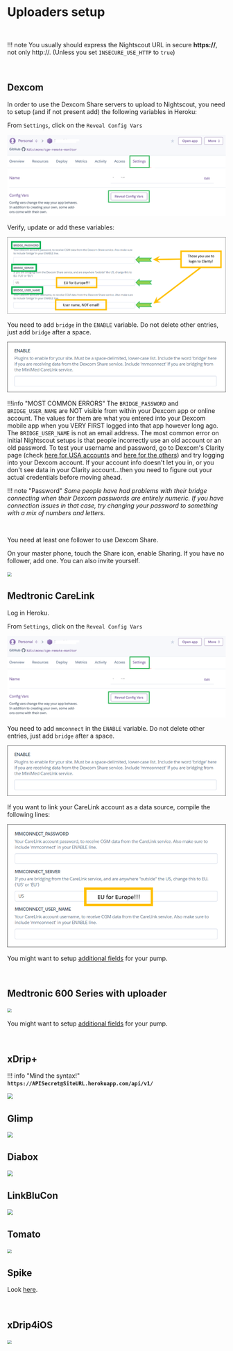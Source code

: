 # Uploaders setup

</br>

!!! note
    You usually should express the Nightscout URL in secure **https://**, not only http://.  (Unless you set `INSECURE_USE_HTTP` to `true`)

</br>

## Dexcom

In order to use the Dexcom Share servers to upload to Nightscout, you need to setup (and if not present add) the following variables in Heroku:

From `Settings`, click on the  `Reveal Config Vars`

<img src="../../nightscout/img/config-vars.png" width="800">

</br>

Verify, update or add these variables:

<img src="../../nightscout/img/NewNS35.png" style="zoom:80%;" />

</br>

You need to add `bridge` in the `ENABLE` variable. Do not delete other entries, just add `bridge` after a space.

<img src="../../nightscout/img/NewNS38.png" style="zoom:80%;" />

</br>

!!!info "MOST COMMON ERRORS"
    The `BRIDGE_PASSWORD` and `BRIDGE_USER_NAME` are NOT visible from within your Dexcom app or online account. The values for them are what you entered into your Dexcom mobile app when you VERY FIRST logged into that app however long ago. The `BRIDGE_USER_NAME` is not an email address. The most common error on initial Nightscout setups is that people incorrectly use an old account or an old password. To test your username and password, go to Dexcom's Clarity page (check [here for USA accounts](https://clarity.dexcom.com) and [here for the others](https://clarity.dexcom.eu)) and try logging into your Dexcom account. If your account info doesn't let you in, or you don't see data in your Clarity account...then you need to figure out your actual credentials before moving ahead.

!!! note "Password"
    *Some people have had problems with their bridge connecting when their Dexcom passwords are entirely numeric. If you have connection issues in that case, try changing your password to something with a mix of numbers and letters.*

</br>

You need at least one follower to use Dexcom Share.

On your master phone, touch the Share icon, enable Sharing. If you have no follower, add one. You can also invite yourself.

<img src="..\img\UploadCFG09.png" style="zoom:60%;" />

</br>

## Medtronic CareLink

Log in Heroku.

From `Settings`, click on the  `Reveal Config Vars`

<img src="../../nightscout/img/config-vars.png" width="800">

</br>

You need to add `mmconnect` in the `ENABLE` variable. Do not delete other entries, just add `bridge` after a space.

<img src="../../nightscout/img/NewNS38.png" style="zoom:80%;" />

If you want to link your CareLink account as a data source, compile the following lines:

<img src="../../nightscout/img/NewNS36.png" style="zoom:80%;" />

You might want to setup [additional fields](https://github.com/nightscout/cgm-remote-monitor/#pump-pump-monitoring) for your pump.

</br>

## Medtronic 600 Series with uploader

<img src="..\img\UploadCFG08.png" style="zoom:60%;" />

You might want to setup [additional fields](https://github.com/nightscout/cgm-remote-monitor/#pump-pump-monitoring) for your pump.

</br>

## xDrip+

!!! info "Mind the syntax!"
    **`https://APISecret@SiteURL.herokuapp.com/api/v1/`**

<img src="..\img\UploadCFG00.png" style="zoom:80%;" />

</br>

## Glimp

<img src="..\img\UploadCFG02.png" style="zoom:80%;" />

</br>

## Diabox

<img src="..\img\UploadCFG03.png" style="zoom:80%;" />

</br>

## LinkBluCon

<img src="..\img\UploadCFG04.png" style="zoom:80%;" />

</br>

## Tomato

<img src="..\img\UploadCFG05.png" style="zoom:60%;" />

</br>

## Spike

Look [here](https://github.com/SpikeApp/Spike/wiki/Spike-Follower-Mode#configure-spike-master).

</br>

## xDrip4iOS

<img src="..\img\UploadCFG06.png" style="zoom:60%;" />
